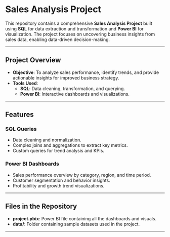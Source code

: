 # Sales Analysis Project

This repository contains a comprehensive **Sales Analysis Project** built using **SQL** for data extraction and transformation and **Power BI** for visualization. The project focuses on uncovering business insights from sales data, enabling data-driven decision-making.

---

## Project Overview

- **Objective**: To analyze sales performance, identify trends, and provide actionable insights for improved business strategy.
- **Tools Used**:
  - **SQL**: Data cleaning, transformation, and querying.
  - **Power BI**: Interactive dashboards and visualizations.

---

## Features

### **SQL Queries**
- Data cleaning and normalization.
- Complex joins and aggregations to extract key metrics.
- Custom queries for trend analysis and KPIs.

### **Power BI Dashboards**
- Sales performance overview by category, region, and time period.
- Customer segmentation and behavior insights.
- Profitability and growth trend visualizations.

---

## Files in the Repository

- **project.pbix**: Power BI file containing all the dashboards and visuals.
- **data/**: Folder containing sample datasets used in the project.

---
